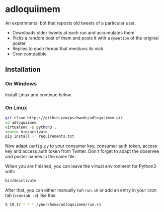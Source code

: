 # adloquiimem


An experimental bot that reposts old tweets of a particular user.

* Downloads older tweets at each run and accumulates them
* Picks a random post of them and posts it with a `@mention` of the original poster
* Replies to each thread that mentions its nick
* Cron compatible


## Installation


### On Windows

Install Linux and continue below.


### On Linux

```bash
git clone https://github.com/pschwede/adloquiimem.git
cd adloquiimem
virtualenv -p python3 .
source bin/activate
pip install -r requirements.txt
```

Now adapt `config.py` to your consumer key, consumer auth token, access key and access auth token from Twitter. Don't forget to adapt the observee and poster names in the same file.

When you are finished, you can leave the virtual environment for Python3 with:

```bash
bin/deactivate
```

After that, you can either manually run `run.sh` or add an entry in your cron tab (`crontab -e`) like this:

```bash
5 10,17 * * * /your/home/adloquiimem/run.sh
```
